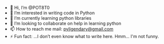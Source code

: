 - 👋 Hi, I’m @POT8T0
- 👀 I’m interested in writing code in Python
- 🌱 I’m currently learning python libraries
- 💞️ I’m looking to collaborate on help in learning python
- 📫 How to reach me mail: pyligendary@gmail.com
- ⚡ Fun fact: ...I don’t even know what to write here. Hmm... I'm not funny.

<!---
POT8T0/POT8T0 is a ✨ special ✨ repository because its `README.md` (this file) appears on your GitHub profile.
You can click the Preview link to take a look at your changes.
--->
